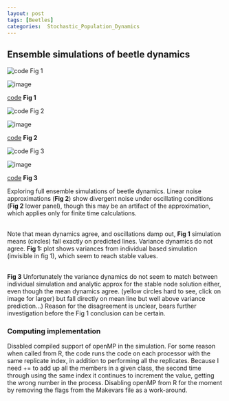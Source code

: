 ```yaml
---
layout: post
tags: [Beetles]
categories:  Stochastic_Population_Dynamics
---
```






 





Ensemble simulations of beetle dynamics
---------------------------------------

![code Fig
1](http://openwetware.org/images/thumb/1/15/Gamma_beetle_ensemble_ibm.png/300px-Gamma_beetle_ensemble_ibm.png)

![image](/skins/common/images/magnify-clip.png)

[code](http://github.com/cboettig/structured-populations/commit/efdfa0a033b7597824797af8659397a7bf7b4f3b "http://github.com/cboettig/structured-populations/commit/efdfa0a033b7597824797af8659397a7bf7b4f3b")
**Fig 1**

![code Fig
2](http://openwetware.org/images/thumb/d/da/Ibm_compare.png/300px-Ibm_compare.png)

![image](/skins/common/images/magnify-clip.png)

[code](http://github.com/cboettig/structured-populations/commit/efdfa0a033b7597824797af8659397a7bf7b4f3b "http://github.com/cboettig/structured-populations/commit/efdfa0a033b7597824797af8659397a7bf7b4f3b")
**Fig 2**

![code Fig
3](http://openwetware.org/images/thumb/3/30/Stable_nodes.png/300px-Stable_nodes.png)

![image](/skins/common/images/magnify-clip.png)

[code](http://github.com/cboettig/structured-populations/commit/4f2d9ec4a0adf5170436f5ade875da92f39593c1 "http://github.com/cboettig/structured-populations/commit/4f2d9ec4a0adf5170436f5ade875da92f39593c1")
**Fig 3**

Exploring full ensemble simulations of beetle dynamics. Linear noise
approximations (**Fig 2**) show divergent noise under oscillating
conditions (**Fig 2** lower panel), though this may be an artifact of
the approximation, which applies only for finite time calculations.

\
 Note that mean dynamics agree, and oscillations damp out, **Fig 1**
simulation means (circles) fall exactly on predicted lines. Variance
dynamics do not agree. **Fig 1:** plot shows variances from individual
based simulation (invisible in fig 1), which seem to reach stable
values.

\
 **Fig 3** Unfortunately the variance dynamics do not seem to match
between individual simulation and analytic approx for the stable node
solution either, even though the mean dynamics agree. (yellow circles
hard to see, click on image for larger) but fall directly on mean line
but well above variance prediction...) Reason for the disagreement is
unclear, bears further investigation before the Fig 1 conclusion can be
certain.

### Computing implementation

Disabled compiled support of openMP in the simulation. For some reason
when called from R, the code runs the code on each processor with the
same replicate index, in addition to performing all the replicates.
Because I need += to add up all the members in a given class, the second
time through using the same index it continues to increment the value,
getting the wrong number in the process. Disabling openMP from R for the
moment by removing the flags from the Makevars file as a work-around.
